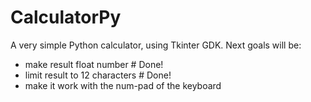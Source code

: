 # CalculatorPy
A very simple Python calculator, using Tkinter GDK.
Next goals will be:
- make result float number # Done!
- limit result to 12 characters # Done!
- make it work with the num-pad of the keyboard 
